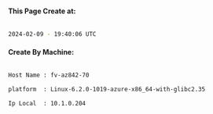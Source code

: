 
   
#### This Page Create at:

```bash

2024-02-09 - 19:40:06 UTC

```

#### Create By Machine:

```bash

Host Name : fv-az842-70

platform  : Linux-6.2.0-1019-azure-x86_64-with-glibc2.35

Ip Local  : 10.1.0.204

```

